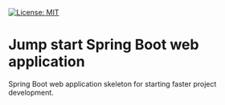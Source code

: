[![License: MIT](https://img.shields.io/badge/License-MIT-yellow.svg)](https://opensource.org/licenses/MIT)

# Jump start Spring Boot web application
Spring Boot web application skeleton for starting faster project development.